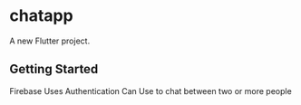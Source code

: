 # chatapp

A new Flutter project.

## Getting Started
Firebase Uses 
Authentication
Can Use to chat between two or more people 

